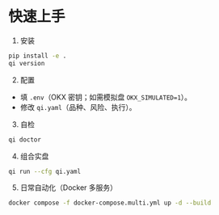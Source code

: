 # 快速上手

1) 安装
```bash
pip install -e .
qi version
```

2) 配置
- 填 `.env`（OKX 密钥；如需模拟盘 `OKX_SIMULATED=1`）。
- 修改 `qi.yaml`（品种、风险、执行）。

3) 自检
```bash
qi doctor
```

4) 组合实盘
```bash
qi run --cfg qi.yaml
```

5) 日常自动化（Docker 多服务）
```bash
docker compose -f docker-compose.multi.yml up -d --build
```
